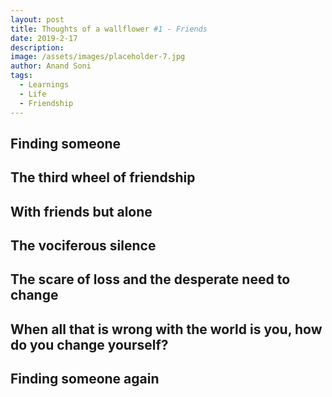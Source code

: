 ```yaml
---
layout: post
title: Thoughts of a wallflower #1 - Friends
date: 2019-2-17
description:
image: /assets/images/placeholder-7.jpg
author: Anand Soni
tags:
  - Learnings
  - Life
  - Friendship
---
```

## Finding someone

 

## The third wheel of friendship

 

## With friends but alone

 

## The vociferous silence

 

## The scare of loss and the desperate need to change

 

## When all that is wrong with the world is you, how do you change yourself?

 

## Finding someone again

<!--stackedit_data:
eyJoaXN0b3J5IjpbLTQyNjY4NzExXX0=
-->